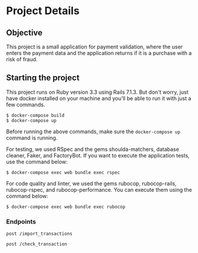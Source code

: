 # Project Details

## Objective

This project is a small application for payment validation, where the user enters the payment data and the application returns if it is a purchase with a risk of fraud.

## Starting the project

This project runs on Ruby version 3.3 using Rails 7.1.3. But don't worry, just have docker installed on your machine and you'll be able to run it with just a few commands.


```console
$ docker-compose build
$ docker-compose up
```

Before running the above commands, make sure the `docker-compose up` command is running.

For testing, we used RSpec and the gems shoulda-matchers, database cleaner, Faker, and FactoryBot. If you want to execute the application tests, use the command below:

```console
$ docker-compose exec web bundle exec rspec
```

For code quality and linter, we used the gems rubocop, rubocop-rails, rubocop-rspec, and rubocop-performance. You can execute them using the command below:

```console
$ docker-compose exec web bundle exec rubocop
```

### Endpoints
```console
post /import_transactions
```

```console
post /check_transaction
```

